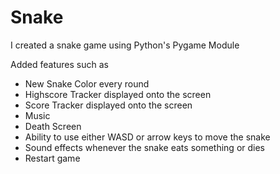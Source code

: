 # Snake

I created a snake game using Python's Pygame Module

Added features such as 
  - New Snake Color every round
  - Highscore Tracker displayed onto the screen
  - Score Tracker displayed onto the screen
  - Music
  - Death Screen
  - Ability to use either WASD or arrow keys to move the snake
  - Sound effects whenever the snake eats something or dies
  - Restart game 
   
